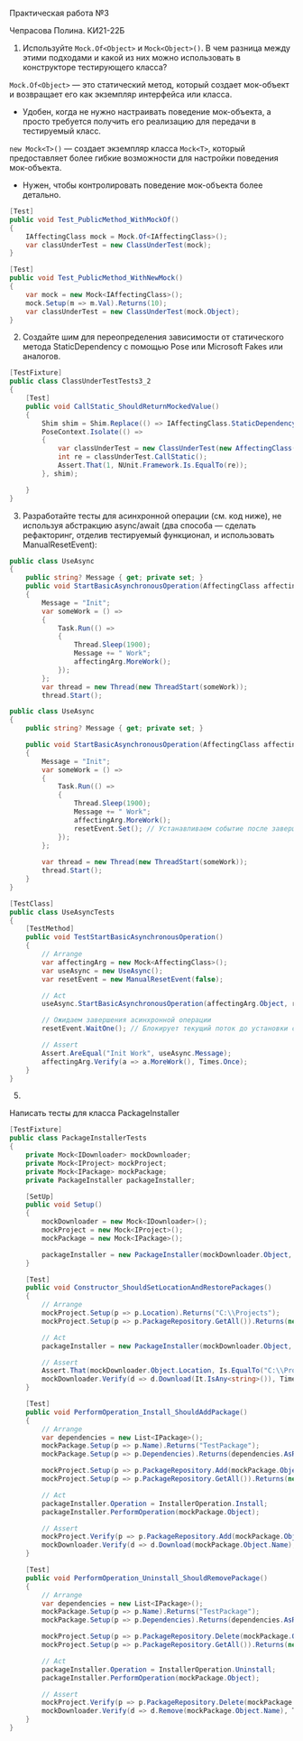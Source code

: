 Практическая работа №3

Чепрасова Полина. КИ21-22Б

1. Используйте `Mock.Of<Object>` и `Mock<Object>()`. В чем разница между этими подходами и какой из них можно использовать в конструкторе тестирующего класса?

`Mock.Of<Object>` — это статический метод, который создает мок-объект и возвращает его как экземпляр интерфейса или класса. 
- Удобен, когда не нужно настраивать поведение мок-объекта, а просто требуется получить его реализацию для передачи в тестируемый класс.

`new Mock<T>()` — создает экземпляр класса `Mock<T>`, который предоставляет более гибкие возможности для настройки поведения мок-объекта.
- Нужен, чтобы контролировать поведение мок-объекта более детально.

```cs
[Test]
public void Test_PublicMethod_WithMockOf()
{
    IAffectingClass mock = Mock.Of<IAffectingClass>();
    var classUnderTest = new ClassUnderTest(mock);
}

[Test]
public void Test_PublicMethod_WithNewMock()
{
    var mock = new Mock<IAffectingClass>();
    mock.Setup(m => m.Val).Returns(10); 
    var classUnderTest = new ClassUnderTest(mock.Object);
}
```

2. Создайте шим для переопределения зависимости от статического метода StaticDependency c помощью Pose или Microsoft Fakes или аналогов.

```cs
[TestFixture]
public class ClassUnderTestTests3_2
{
    [Test]
    public void CallStatic_ShouldReturnMockedValue()
    {
        Shim shim = Shim.Replace(() => IAffectingClass.StaticDependency()).With(() => 99);
        PoseContext.Isolate(() =>
        {
            var classUnderTest = new ClassUnderTest(new AffectingClass());
            int re = classUnderTest.CallStatic();
            Assert.That(1, NUnit.Framework.Is.EqualTo(re));
        }, shim);

    }
}
```

3. Разработайте тесты для асинхронной операции (см. код ниже), не
используя абстракцию async/await (два способа — сделать
рефакторинг, отделив тестируемый функционал, и использовать
ManualResetEvent):
```cs
public class UseAsync
{
    public string? Message { get; private set; }
    public void StartBasicAsynchronousOperation(AffectingClass affectingArg)
    {
        Message = "Init";
        var someWork = () =>
        {
            Task.Run(() =>
            {
                Thread.Sleep(1900);
                Message += " Work";
                affectingArg.MoreWork();
            });
        };
        var thread = new Thread(new ThreadStart(someWork));
        thread.Start();
```

```c#
public class UseAsync
{
    public string? Message { get; private set; }

    public void StartBasicAsynchronousOperation(AffectingClass affectingArg, ManualResetEvent resetEvent)
    {
        Message = "Init";
        var someWork = () =>
        {
            Task.Run(() =>
            {
                Thread.Sleep(1900);
                Message += " Work";
                affectingArg.MoreWork();
                resetEvent.Set(); // Устанавливаем событие после завершения работы
            });
        };
        
        var thread = new Thread(new ThreadStart(someWork));
        thread.Start();
    }
}
```

```c#
[TestClass]
public class UseAsyncTests
{
    [TestMethod]
    public void TestStartBasicAsynchronousOperation()
    {
        // Arrange
        var affectingArg = new Mock<AffectingClass>();
        var useAsync = new UseAsync();
        var resetEvent = new ManualResetEvent(false);

        // Act
        useAsync.StartBasicAsynchronousOperation(affectingArg.Object, resetEvent);

        // Ожидаем завершения асинхронной операции
        resetEvent.WaitOne(); // Блокирует текущий поток до установки события

        // Assert
        Assert.AreEqual("Init Work", useAsync.Message);
        affectingArg.Verify(a => a.MoreWork(), Times.Once);
    }
}
```

5.
Написать тесты для класса PackageInstaller
```c#
[TestFixture]
public class PackageInstallerTests
{
    private Mock<IDownloader> mockDownloader;
    private Mock<IProject> mockProject;
    private Mock<IPackage> mockPackage;
    private PackageInstaller packageInstaller;

    [SetUp]
    public void Setup()
    {
        mockDownloader = new Mock<IDownloader>();
        mockProject = new Mock<IProject>();
        mockPackage = new Mock<IPackage>();

        packageInstaller = new PackageInstaller(mockDownloader.Object, mockProject.Object);
    }

    [Test]
    public void Constructor_ShouldSetLocationAndRestorePackages()
    {
        // Arrange
        mockProject.Setup(p => p.Location).Returns("C:\\Projects");
        mockProject.Setup(p => p.PackageRepository.GetAll()).Returns(new List<IPackage> { mockPackage.Object });

        // Act
        packageInstaller = new PackageInstaller(mockDownloader.Object, mockProject.Object);

        // Assert
        Assert.That(mockDownloader.Object.Location, Is.EqualTo("C:\\Projects\\my_modules"));
        mockDownloader.Verify(d => d.Download(It.IsAny<string>()), Times.Exactly(2));
    }

    [Test]
    public void PerformOperation_Install_ShouldAddPackage()
    {
        // Arrange
        var dependencies = new List<IPackage>();
        mockPackage.Setup(p => p.Name).Returns("TestPackage");
        mockPackage.Setup(p => p.Dependencies).Returns(dependencies.AsReadOnly());

        mockProject.Setup(p => p.PackageRepository.Add(mockPackage.Object));
        mockProject.Setup(p => p.PackageRepository.GetAll()).Returns(new List<IPackage> { mockPackage.Object });

        // Act
        packageInstaller.Operation = InstallerOperation.Install;
        packageInstaller.PerformOperation(mockPackage.Object);

        // Assert
        mockProject.Verify(p => p.PackageRepository.Add(mockPackage.Object), Times.Once);
        mockDownloader.Verify(d => d.Download(mockPackage.Object.Name), Times.Once);
    }

    [Test]
    public void PerformOperation_Uninstall_ShouldRemovePackage()
    {
        // Arrange
        var dependencies = new List<IPackage>();
        mockPackage.Setup(p => p.Name).Returns("TestPackage");
        mockPackage.Setup(p => p.Dependencies).Returns(dependencies.AsReadOnly());

        mockProject.Setup(p => p.PackageRepository.Delete(mockPackage.Object));
        mockProject.Setup(p => p.PackageRepository.GetAll()).Returns(new List<IPackage> { mockPackage.Object });

        // Act
        packageInstaller.Operation = InstallerOperation.Uninstall;
        packageInstaller.PerformOperation(mockPackage.Object);

        // Assert
        mockProject.Verify(p => p.PackageRepository.Delete(mockPackage.Object), Times.Once);
        mockDownloader.Verify(d => d.Remove(mockPackage.Object.Name), Times.Once);
    }
}
```